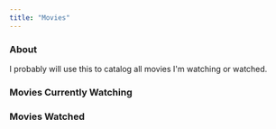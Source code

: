 ```yaml
---
title: "Movies"
---
```


### About

I probably will use this to catalog all movies I'm watching or watched.

### Movies Currently Watching


### Movies Watched
